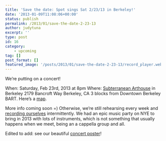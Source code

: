 ```yaml
---
title: 'Save the date: Spot sings Sat 2/23/13 in Berkeley!'
date: '2013-01-09T11:08:06+00:00'
status: publish
permalink: /2013/01/save-the-date-2-23-13
author: judytuna
excerpt: ''
type: post
id: 16
category:
    - upcoming
tag: []
post_format: []
featured_image: '/posts/2013/01/save-the-date-2-23-13/record_player.webp'
---
```

We’re putting on a concert!

When: Saturday, Feb 23rd, 2013 at 8pm
Where: [Subterranean Arthouse](http://subterraneanarthouse.org/) in Berkeley
2179 Bancroft Way
Berkeley, CA
3 blocks from Downtown Berkeley BART. Here’s a [map](https://maps.google.com/maps?q=2179+Bancroft+Way,+Berkeley,+CA&hl=en&sll=37.269174,-119.306607&sspn=10.676602,22.126465&oq=2179+Bancroft+Way,+Berkeley&hnear=2179+Bancroft+Way,+Berkeley,+California+94704&t=m&z=16).

More info coming soon =) Otherwise, we’re still rehearsing every week and [recording ourselves](http://youtube.com/spottheoctopus) intermittently. We had an epic music party on NYE to bring in 2013 with lots of instruments, which is not something that usually happens when we meet, being an a cappella group and all.

Edited to add: see our beautiful [concert poster](posts/2013/02/undulating-a-cappella/)!